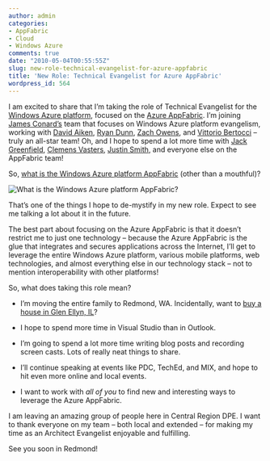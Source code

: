 ```yaml
---
author: admin
categories:
- AppFabric
- Cloud
- Windows Azure
comments: true
date: "2010-05-04T00:55:55Z"
slug: new-role-technical-evangelist-for-azure-appfabric
title: 'New Role: Technical Evangelist for Azure AppFabric'
wordpress_id: 564
---
```


I am excited to share that I’m taking the role of Technical Evangelist for the [Windows Azure platform](http://www.azure.com/), focused on the [Azure AppFabric](http://www.microsoft.com/windowsazure/appfabric/). I’m joining [James Conard’s](http://blogs.msdn.com/jamescon/default.aspx) team that focuses on Windows Azure platform evangelism, working with [David Aiken](http://www.davidaiken.com/), [Ryan Dunn](http://dunnry.com/blog/), [Zach Owens](http://english.zachskylesowens.net/), and [Vittorio Bertocci](http://blogs.msdn.com/vbertocci/) – truly an all-star team! Oh, and I hope to spend a lot more time with [Jack Greenfield](http://blogs.msdn.com/jackgr/), [Clemens Vasters](http://blogs.msdn.com/clemensv/), [Justin Smith](http://blogs.msdn.com/justinjsmith/), and everyone else on the AppFabric team!

 

So, [what is the Windows Azure platform AppFabric](http://www.microsoft.com/windowsazure/videoPlayerPopup.aspx?w=720&h=480&vid=NetServices_720x480_FINAL_101609.wmv) (other than a mouthful)?

 

![What is the Windows Azure platform AppFabric?](https://wadewegner.blob.core.windows.net/wordpress/2010/05/image.png)


That’s one of the things I hope to de-mystify in my new role. Expect to see me talking a lot about it in the future.

 

The best part about focusing on the Azure AppFabric is that it doesn’t restrict me to just one technology – because the Azure AppFabric is the glue that integrates and secures applications across the Internet, I’ll get to leverage the entire Windows Azure platform, various mobile platforms, web technologies, and almost everything else in our technology stack – not to mention interoperability with other platforms!

 

So, what does taking this role mean?

 

  
  * I’m moving the entire family to Redmond, WA. Incidentally, want to [buy a house in Glen Ellyn, IL](http://bit.ly/bBD7fB)? 
   
  * I hope to spend more time in Visual Studio than in Outlook. 
   
  * I’m going to spend a lot more time writing blog posts and recording screen casts. Lots of really neat things to share. 
   
  * I’ll continue speaking at events like PDC, TechEd, and MIX, and hope to hit even more online and local events. 
   
  * I want to work with _all of you_ to find new and interesting ways to leverage the Azure AppFabric. 
 

I am leaving an amazing group of people here in Central Region DPE. I want to thank everyone on my team – both local and extended – for making my time as an Architect Evangelist enjoyable and fulfilling.

 

See you soon in Redmond!
